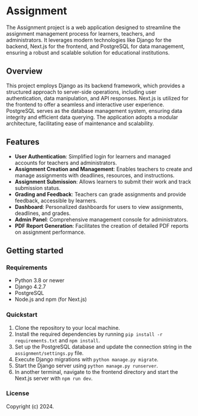 # Assignment

The Assignment project is a web application designed to streamline the assignment management process for learners, teachers, and administrators. It leverages modern technologies like Django for the backend, Next.js for the frontend, and PostgreSQL for data management, ensuring a robust and scalable solution for educational institutions.

## Overview

This project employs Django as its backend framework, which provides a structured approach to server-side operations, including user authentication, data manipulation, and API responses. Next.js is utilized for the frontend to offer a seamless and interactive user experience. PostgreSQL serves as the database management system, ensuring data integrity and efficient data querying. The application adopts a modular architecture, facilitating ease of maintenance and scalability.

## Features

- **User Authentication**: Simplified login for learners and managed accounts for teachers and administrators.
- **Assignment Creation and Management**: Enables teachers to create and manage assignments with deadlines, resources, and instructions.
- **Assignment Submission**: Allows learners to submit their work and track submission status.
- **Grading and Feedback**: Teachers can grade assignments and provide feedback, accessible by learners.
- **Dashboard**: Personalized dashboards for users to view assignments, deadlines, and grades.
- **Admin Panel**: Comprehensive management console for administrators.
- **PDF Report Generation**: Facilitates the creation of detailed PDF reports on assignment performance.

## Getting started

### Requirements

- Python 3.8 or newer
- Django 4.2.7
- PostgreSQL
- Node.js and npm (for Next.js)

### Quickstart

1. Clone the repository to your local machine.
2. Install the required dependencies by running `pip install -r requirements.txt` and `npm install`.
3. Set up the PostgreSQL database and update the connection string in the `assignment/settings.py` file.
4. Execute Django migrations with `python manage.py migrate`.
5. Start the Django server using `python manage.py runserver`.
6. In another terminal, navigate to the frontend directory and start the Next.js server with `npm run dev`.

### License

Copyright (c) 2024.